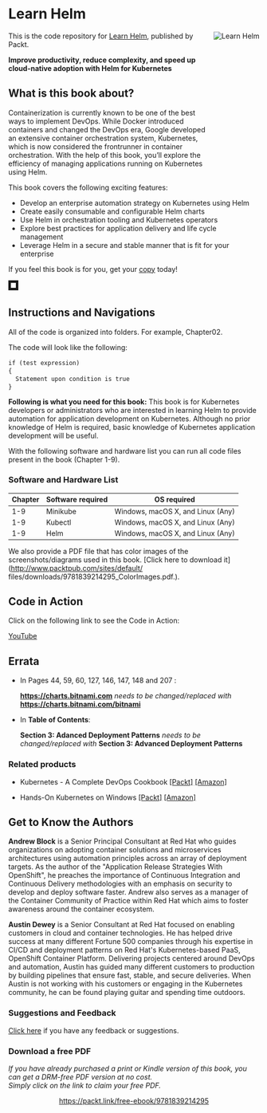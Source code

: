 # Learn Helm

<a href="https://www.packtpub.com/cloud-networking/learn-helm?utm_source=github&utm_medium=repository&utm_campaign=9781839214295"><img src="https://www.packtpub.com/media/catalog/product/cache/4cdce5a811acc0d2926d7f857dceb83b/9/7/9781839214295-originalv1_2.jpg" alt="Learn Helm" height="256px" align="right"></a>

This is the code repository for [Learn Helm](https://www.packtpub.com/cloud-networking/learn-helm?utm_source=github&utm_medium=repository&utm_campaign=9781839214295), published by Packt.

**Improve productivity, reduce complexity, and speed up cloud-native adoption with Helm for Kubernetes**

## What is this book about?
Containerization is currently known to be one of the best ways to implement DevOps. While Docker introduced containers and changed the DevOps era, Google developed an extensive container orchestration system, Kubernetes, which is now considered the frontrunner in container orchestration. With the help of this book, you’ll explore the efficiency of managing applications running on Kubernetes using Helm.

This book covers the following exciting features: 
* Develop an enterprise automation strategy on Kubernetes using Helm
* Create easily consumable and configurable Helm charts
* Use Helm in orchestration tooling and Kubernetes operators
* Explore best practices for application delivery and life cycle management
* Leverage Helm in a secure and stable manner that is fit for your enterprise

If you feel this book is for you, get your [copy](https://www.amazon.com/dp/1839214295) today!

<a href="https://www.packtpub.com/?utm_source=github&utm_medium=banner&utm_campaign=GitHubBanner"><img src="https://raw.githubusercontent.com/PacktPublishing/GitHub/master/GitHub.png" alt="https://www.packtpub.com/" border="5" /></a>

## Instructions and Navigations
All of the code is organized into folders. For example, Chapter02.

The code will look like the following:
```
if (test expression)
{
  Statement upon condition is true
}
```

**Following is what you need for this book:**
This book is for Kubernetes developers or administrators who are interested in learning Helm to provide automation for application development on Kubernetes. Although no prior knowledge of Helm is required, basic knowledge of Kubernetes application development will be useful.

With the following software and hardware list you can run all code files present in the book (Chapter 1-9).

### Software and Hardware List

| Chapter  | Software required                   | OS required                        |
| -------- | ------------------------------------| -----------------------------------|
| 1-9      | Minikube                            | Windows, macOS X, and Linux (Any)  |
| 1-9      | Kubectl                             | Windows, macOS X, and Linux (Any)  |
| 1-9      | Helm                                | Windows, macOS X, and Linux (Any)  |



We also provide a PDF file that has color images of the screenshots/diagrams used in this book. [Click here to download it](http://www.packtpub.com/sites/default/
files/downloads/9781839214295_ColorImages.pdf.).

## Code in Action

Click on the following link to see the Code in Action:

[YouTube](https://www.youtube.com/playlist?list=PLeLcvrwLe1850eF3_HJGpOuIDs-1Rnays)

## Errata
* In Pages 44, 59, 60, 127, 146, 147, 148 and 207 :

   **https://charts.bitnami.com** _needs to be changed/replaced with_ **https://charts.bitnami.com/bitnami**

* In **Table of Contents**: 

  **Section 3: Adanced Deployment Patterns** _needs to be changed/replaced with_ **Section 3: Advanced Deployment Patterns**

### Related products 
* Kubernetes - A Complete DevOps Cookbook [[Packt]](https://www.packtpub.com/cloud-networking/kubernetes-a-complete-devops-cookbook?utm_source=github&utm_medium=repository&utm_campaign=9781838828042) [[Amazon]](https://www.amazon.com/dp/1838828044)

* Hands-On Kubernetes on Windows [[Packt]](https://www.packtpub.com/cloud-networking/hands-on-kubernetes-on-windows?utm_source=github&utm_medium=repository&utm_campaign=9781838821562) [[Amazon]](https://www.amazon.com/dp/1838821562)

## Get to Know the Authors

**Andrew Block** is a Senior Principal Consultant at Red Hat who guides organizations on adopting container solutions and microservices architectures using automation principles across an array of deployment targets. As the author of the "Application Release Strategies With OpenShift", he preaches the importance of Continuous Integration and Continuous Delivery methodologies with an emphasis on security to develop and deploy software faster. Andrew also serves as a manager of the Container Community of Practice within Red Hat which aims to foster awareness around the container ecosystem.

**Austin Dewey** is a Senior Consultant at Red Hat focused on enabling customers in cloud and container technologies. He has helped drive success at many different Fortune 500 companies through his expertise in CI/CD and deployment patterns on Red Hat's Kubernetes-based PaaS, OpenShift Container Platform. Delivering projects centered around DevOps and automation, Austin has guided many different customers to production by building pipelines that ensure fast, stable, and secure deliveries. When Austin is not working with his customers or engaging in the Kubernetes community, he can be found playing guitar and spending time outdoors.


### Suggestions and Feedback
[Click here](https://docs.google.com/forms/d/e/1FAIpQLSdy7dATC6QmEL81FIUuymZ0Wy9vH1jHkvpY57OiMeKGqib_Ow/viewform) if you have any feedback or suggestions.
### Download a free PDF

 <i>If you have already purchased a print or Kindle version of this book, you can get a DRM-free PDF version at no cost.<br>Simply click on the link to claim your free PDF.</i>
<p align="center"> <a href="https://packt.link/free-ebook/9781839214295">https://packt.link/free-ebook/9781839214295 </a> </p>